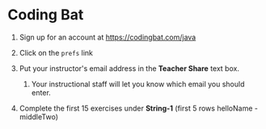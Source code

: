 # Coding Bat

1. Sign up for an account at https://codingbat.com/java
1. Click on the ```prefs``` link 
1. Put your instructor's email address in the **Teacher Share** text box.
    1. Your instructional staff will let you know which email you should enter.

1. Complete the first 15 exercises under **String-1** (first 5 rows helloName - middleTwo)
